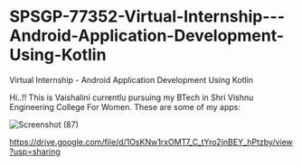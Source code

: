 # SPSGP-77352-Virtual-Internship---Android-Application-Development-Using-Kotlin
Virtual Internship - Android Application Development Using Kotlin

Hi..!!
This is Vaishalini currentlu pursuing my BTech in Shri Vishnu Engineering College For Women.
These are some of my apps: 

![Screenshot (87)](https://user-images.githubusercontent.com/87532207/188272155-4b841927-aa1b-4a9d-80e6-f04aefe4b3df.png)

https://drive.google.com/file/d/1OsKNw1rxOMT7_C_tYro2jnBEY_hPtzby/view?usp=sharing

